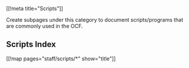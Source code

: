 [[!meta title="Scripts"]]

Create subpages under this category to document scripts/programs that are
commonly used in the OCF.

## Scripts Index

[[!map pages="staff/scripts/*" show="title"]]
